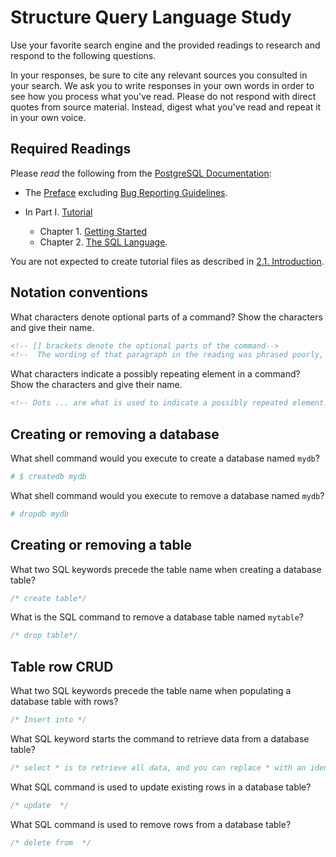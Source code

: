 # Structure Query Language Study

Use your favorite search engine and the provided readings to research and
respond to the following questions.

In your responses, be sure to cite any relevant sources you consulted in your
search. We ask you to write responses in your own words in order to see how you
process what you've read. Please do not respond with direct quotes from source
material. Instead, digest what you've read and repeat it in your own voice.

## Required Readings

Please _read_ the following from the [PostgreSQL
Documentation](http://www.postgresql.org/docs/9.5/static/index.html):

-   The [Preface](http://www.postgresql.org/docs/9.5/static/preface.html)
excluding [Bug Reporting
Guidelines](http://www.postgresql.org/docs/9.5/static/bug-reporting.html).
-   In Part I. [Tutorial](http://www.postgresql.org/docs/9.5/static/tutorial.html)

    -   Chapter 1. [Getting Started](http://www.postgresql.org/docs/9.5/static/tutorial-start.html)
    -   Chapter 2. [The SQL Language](http://www.postgresql.org/docs/9.5/static/tutorial-sql.html).

You are not expected to create tutorial files as described in [2.1.
Introduction](http://www.postgresql.org/docs/9.5/static/tutorial-sql-intro.html).

## Notation conventions

What characters denote optional parts of a command?
Show the characters and give their name.

```md
<!-- [] brackets denote the optional parts of the command-->
<!--  The wording of that paragraph in the reading was phrased poorly, it was hard to distinguish what each symbol was refereing to or what they were doing. () are not usually used to notate examples in other readings we have done.  -->
```

What characters indicate a possibly repeating element in a command?
Show the characters and give their name.

```md
<!-- Dots ... are what is used to indicate a possibly repeated element. -->
```

## Creating or removing a database

What shell command would you execute to create a database named `mydb`?

```sh
# $ createdb mydb
```

What shell command would you execute to remove a database named `mydb`?

```sh
# dropdb mydb
```

## Creating or removing a table

What two SQL keywords precede the table name when creating a database table?

```sql
/* create table*/
```

What is the SQL command to remove a database table named `mytable`?

```sql
/* drop table*/
```

## Table row CRUD

What two SQL keywords precede the table name when populating
a database table with rows?

```sql
/* Insert into */
```

What SQL keyword starts the command to retrieve data from a database table?

```sql
/* select * is to retrieve all data, and you can replace * with an identifier to only retrieve from that specific source in the database. */
```

What SQL command is used to update existing rows in a database table?

```sql
/* update  */
```

What SQL command is used to remove rows from a database table?

```sql
/* delete from  */
```
